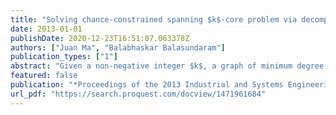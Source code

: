 ```yaml
---
title: "Solving chance-constrained spanning $k$-core problem via decomposition and integer programming"
date: 2013-01-01
publishDate: 2020-12-23T16:51:07.063378Z
authors: ["Juan Ma", "Balabhaskar Balasundaram"]
publication_types: ["1"]
abstract: "Given a non-negative integer $k$, a graph of minimum degree at least $k$ is called a $k$-core. The concept of $k$-cores can be used to design resilient networks that preserve low diameter and high vertex-connectivity upon limited vertex or edge failures. This article focuses on a chance-constrained version of the minimum spanning $k$-core problem under probabilistic edge failures. Specifically, given that the edges can fail randomly and independently, we want to find a subset of edges of minimum total cost such that the graph with this edge set is a $k$-core with probability at least $1-\\alpha$ where $\\alpha \\in [0,1]$. We first reformulate the non-convex chance-constrained optimization problem as a large-scale integer program. To solve it, we employ  a decomposition and branch-and-cut framework recently introduced in the literature and discuss problem-specific enhancements of this approach. We report on our computational experiments designed to benchmark this decomposition branch-and-cut algorithm."
featured: false
publication: "*Proceedings of the 2013 Industrial and Systems Engineering Research Conference (ISERC 2013)*"
url_pdf: "https://search.proquest.com/docview/1471961684"
---
```


